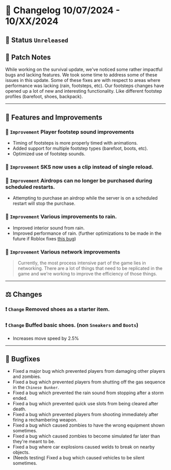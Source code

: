 # :bookmark_tabs:  Changelog 10/07/2024 - 10/XX/2024

## :red_circle: Status `Unreleased`
<!-- ## :green_circle: Status `Released` -->

## :speech_balloon: Patch Notes
While working on the survival update, we've noticed some rather impactful bugs and lacking features.
We took some time to address some of these issues in this update. Some of these fixes are with respect to
areas where performance was lacking (rain, footsteps, etc). Our footsteps changes have opened up a lot of
new and interesting functionality. Like different footstep profiles (barefoot, shoes, backpack).

________

## :loudspeaker: Features and Improvements

### :arrow_up_small: `Improvement` Player footstep sound improvements
- Timing of footsteps is more properly timed with animations.
- Added support for multiple footstep types (barefoot, boots, etc).
- Optimized use of footstep sounds.

### :arrow_up_small: `Improvement` SKS now uses a clip instead of single reload.

### :arrow_up_small: `Improvement` Airdrops can no longer be purchased during scheduled restarts.
- Attempting to purchase an airdrop while the server is on a scheduled restart will stop the purchase.

### :arrow_up_small: `Improvement` Various improvements to rain.
- Improved interior sound from rain.
- Improved performance of rain. (further optimizations to be made in the future if Roblox fixes [this bug](https://devforum.roblox.com/t/moving-attachments-with-child-particleemitters-causes-long-updateinvalidparts-step/3189733))

### :arrow_up_small: `Improvement` Various network improvements
> Currently, the most process intensive part of the game lies in networking. There are a lot of things that need to be replicated in the game
> and we're working to improve the efficiency of those things.

________

## :balance_scale: Changes

### :exclamation: `Change` Removed shoes as a starter item.

### :exclamation: `Change` Buffed basic shoes. (non `Sneakers` and `Boots`)
- Increases move speed by 2.5%
________

## :bug: Bugfixes
- Fixed a major bug which prevented players from damaging other players and zombies.
- Fixed a bug which prevented players from shutting off the gas sequence in the `Chinese Bunker`.
- Fixed a bug which prevented the rain sound from stopping after a storm ended.
- Fixed a bug which prevented quick use slots from being cleared after death.
- Fixed a bug which prevented players from shooting immediately after firing a rechambering weapon.
- Fixed a bug which caused zombies to have the wrong equipment shown sometimes.
- Fixed a bug which caused zombies to become simulated far later than they're meant to be.
- Fixed a bug where car explosions caused welds to break on nearby objects.
- (Needs testing) Fixed a bug which caused vehicles to be silent sometimes.
